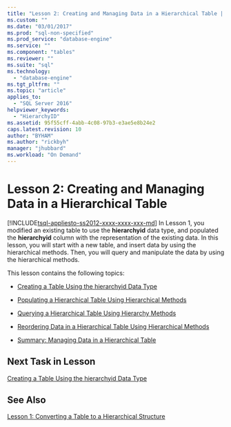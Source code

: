 ```yaml
---
title: "Lesson 2: Creating and Managing Data in a Hierarchical Table | Microsoft Docs"
ms.custom: ""
ms.date: "03/01/2017"
ms.prod: "sql-non-specified"
ms.prod_service: "database-engine"
ms.service: ""
ms.component: "tables"
ms.reviewer: ""
ms.suite: "sql"
ms.technology: 
  - "database-engine"
ms.tgt_pltfrm: ""
ms.topic: "article"
applies_to: 
  - "SQL Server 2016"
helpviewer_keywords: 
  - "HierarchyID"
ms.assetid: 95f55cff-4abb-4c08-97b3-e3ae5e8b24e2
caps.latest.revision: 10
author: "BYHAM"
ms.author: "rickbyh"
manager: "jhubbard"
ms.workload: "On Demand"
---
```

# Lesson 2: Creating and Managing Data in a Hierarchical Table
[!INCLUDE[tsql-appliesto-ss2012-xxxx-xxxx-xxx-md](../../includes/tsql-appliesto-ss2012-xxxx-xxxx-xxx-md.md)]
In Lesson 1, you modified an existing table to use the **hierarchyid** data type, and populated the **hierarchyid** column with the representation of the existing data. In this lesson, you will start with a new table, and insert data by using the hierarchical methods. Then, you will query and manipulate the data by using the hierarchical methods.  
  
This lesson contains the following topics:  
  
-   [Creating a Table Using the hierarchyid Data Type](../../relational-databases/tables/lesson-2-1-creating-a-table-using-the-hierarchyid-data-type.md)  
  
-   [Populating a Hierarchical Table Using Hierarchical Methods](../../relational-databases/tables/lesson-2-2-populating-a-hierarchical-table-using-hierarchical-methods.md)  
  
-   [Querying a Hierarchical Table Using Hierarchy Methods](../../relational-databases/tables/lesson-2-3-querying-a-hierarchical-table-using-hierarchy-methods.md)  
  
-   [Reordering Data in a Hierarchical Table Using Hierarchical Methods](../../relational-databases/tables/lesson-2-4-reordering-data-in-a-hierarchical-table-using-hierarchical-methods.md)  
  
-   [Summary: Managing Data in a Hierarchical Table](../../relational-databases/tables/lesson-2-5-summary-managing-data-in-a-hierarchical-table.md)  
  
## Next Task in Lesson  
[Creating a Table Using the hierarchyid Data Type](../../relational-databases/tables/lesson-2-1-creating-a-table-using-the-hierarchyid-data-type.md)  
  
## See Also  
[Lesson 1: Converting a Table to a Hierarchical Structure](../../relational-databases/tables/lesson-1-converting-a-table-to-a-hierarchical-structure.md)  
  
  
  
